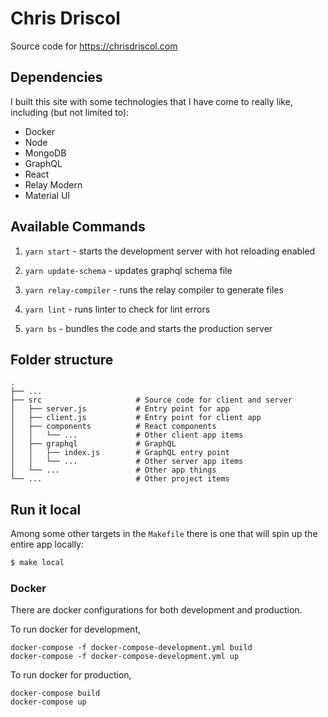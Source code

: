 # Chris Driscol
Source code for https://chrisdriscol.com

## Dependencies
I built this site with some technologies that I have come to really like, including (but not limited to):
- Docker
- Node
- MongoDB
- GraphQL
- React
- Relay Modern
- Material UI

## Available Commands

1. `yarn start` - starts the development server with hot reloading enabled

1. `yarn update-schema` - updates graphql schema file

1. `yarn relay-compiler` - runs the relay compiler to generate files

1. `yarn lint` - runs linter to check for lint errors

1. `yarn bs` - bundles the code and starts the production server

## Folder structure
    .
    ├── ...
    ├── src                     # Source code for client and server
    │   ├── server.js           # Entry point for app
    │   ├── client.js           # Entry point for client app
    │   ├── components          # React components
    │   │   └── ...             # Other client app items
    │   ├── graphql             # GraphQL
    │   │   ├── index.js        # GraphQL entry point
    │   │   └── ...             # Other server app items
    │   └── ...                 # Other app things
    └── ...                     # Other project items


## Run it local
Among some other targets in the `Makefile` there is one that will spin up the entire app locally:
```bash
$ make local
```

### Docker
There are docker configurations for both development and production.

To run docker for development,
```
docker-compose -f docker-compose-development.yml build
docker-compose -f docker-compose-development.yml up
```

To run docker for production,
```
docker-compose build
docker-compose up
```
